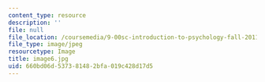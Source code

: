 ```yaml
---
content_type: resource
description: ''
file: null
file_location: /coursemedia/9-00sc-introduction-to-psychology-fall-2011/660bd06d537381482bfa019c428d17d5_image6.jpg
file_type: image/jpeg
resourcetype: Image
title: image6.jpg
uid: 660bd06d-5373-8148-2bfa-019c428d17d5
---
```

